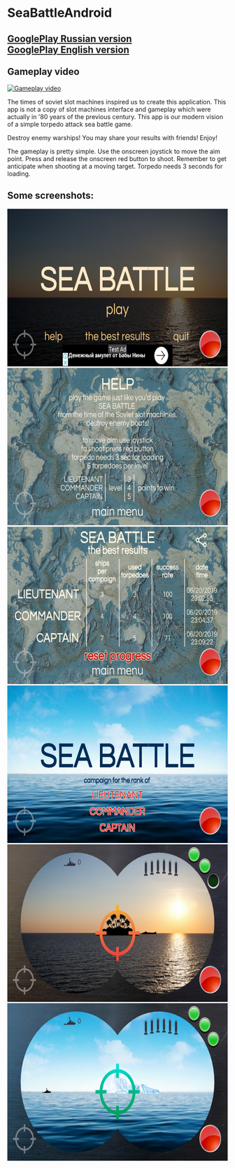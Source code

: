 # SeaBattleAndroid

[GooglePlay Russian version](https://play.google.com/store/apps/details?id=com.avsappdevelopment.seabattleRU)<br />
[GooglePlay English version](https://play.google.com/store/apps/details?id=com.avsappdevelopment.seabattle)<br />
<br />
Gameplay video
-----------------------------
[![Gameplay video](https://img.youtube.com/vi/ywJFWoOecjM/maxresdefault.jpg)](https://youtu.be/ywJFWoOecjM)<br />

The times of soviet slot machines inspired us to create this application. 
This app is not a copy of slot machines interface and gameplay which were actually in '80 years of the previous century. 
This app is our modern vision of a simple torpedo attack sea battle game.

Destroy enemy warships!
You may share your results with friends!
Enjoy!

The gameplay is pretty simple. 
Use the onscreen joystick to move the aim point. 
Press and release the onscreen red button to shoot. 
Remember to get anticipate when shooting at a moving target. 
Torpedo needs 3 seconds for loading. 

Some screenshots:
--------------------------
<img src="/1_main_menu.jpg"  height="360" width="640">
<img src="/2_help_palnel.jpg"  height="360" width="640">
<img src="/3_statistic_panel.jpg"  height="360" width="640">
<img src="4_difficulty_menu.jpg"  height="360" width="640">
<img src="/5_level.jpg"  height="360" width="640">
<img src="/6_level_hard.jpg"  height="360" width="640">
